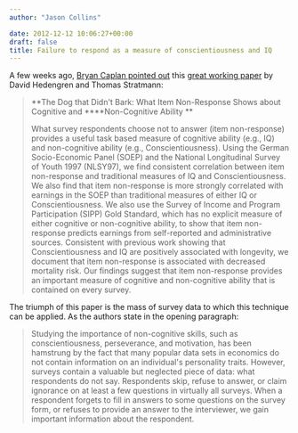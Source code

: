 ```yaml
---
author: "Jason Collins"

date: 2012-12-12 10:06:27+00:00
draft: false
title: Failure to respond as a measure of conscientiousness and IQ
---
```


A few weeks ago, [Bryan Caplan pointed out](http://econlog.econlib.org/archives/2012/11/hedengrens_dog.html) this [great working paper](https://dl.dropbox.com/u/6776620/Papers/The%20dog%20that%20didnt%20bark%2011-8-2012.pdf) by David Hedengren and Thomas Stratmann:


<blockquote>**The Dog that Didn't Bark: What Item Non-Response Shows about Cognitive and ****Non-Cognitive Ability **

What survey respondents choose not to answer (item non-response) provides a useful task based measure of cognitive ability (e.g., IQ) and non-cognitive ability (e.g., Conscientiousness). Using the German Socio-Economic Panel (SOEP) and the National Longitudinal Survey of Youth 1997 (NLSY97), we find consistent correlation between item non-response and traditional measures of IQ and Conscientiousness. We also find that item non-response is more strongly correlated with earnings in the SOEP than traditional measures of either IQ or Conscientiousness. We also use the Survey of Income and Program Participation (SIPP) Gold Standard, which has no explicit measure of either cognitive or non-cognitive ability, to show that item non-response predicts earnings from self-reported and administrative sources. Consistent with previous work showing that Conscientiousness and IQ are positively associated with longevity, we document that item non-response is associated with decreased mortality risk. Our findings suggest that item non-response provides an important measure of cognitive and non-cognitive ability that is contained on every survey.</blockquote>


The triumph of this paper is the mass of survey data to which this technique can be applied. As the authors state in the opening paragraph:


<blockquote>Studying the importance of non-cognitive skills, such as conscientiousness, perseverance, and motivation, has been hamstrung by the fact that many popular data sets in economics do not contain information on an individual's personality traits. However, surveys contain a valuable but neglected piece of data: what respondents do not say. Respondents skip, refuse to answer, or claim ignorance on at least a few questions in virtually all surveys. When a respondent forgets to fill in answers to some questions on the survey form, or refuses to provide an answer to the interviewer, we gain important information about the respondent.</blockquote>
